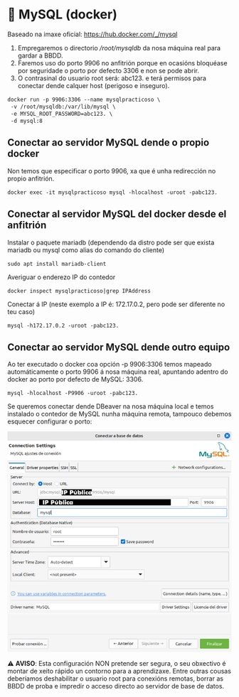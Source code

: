 # 🧾 MySQL (docker)

Baseado na imaxe oficial: <https://hub.docker.com/_/mysql>

1. Empregaremos o directorio */root/mysqldb* da nosa máquina real para gardar a BBDD.
2. Faremos uso do porto 9906 no anfitrión porque en ocasións bloquéase por seguridade o porto por defecto 3306 e non se pode abrir.
3. O contrasinal do usuario root será: abc123. e terá permisos para conectar dende calquer host (perigoso e inseguro).

~~~~
docker run -p 9906:3306 --name mysqlpracticoso \
 -v /root/mysqldb:/var/lib/mysql \
 -e MYSQL_ROOT_PASSWORD=abc123. \
 -d mysql:8
~~~~

## Conectar ao servidor MySQL dende o propio docker

Non temos que especificar o porto 9906, xa que é unha redirección no propio anfitrión.

~~~~
docker exec -it mysqlpracticoso mysql -hlocalhost -uroot -pabc123.
~~~~

## Conectar al servidor MySQL del docker desde el anfitrión

Instalar o paquete mariadb (dependendo da distro pode ser que exista mariadb ou mysql como alias do comando do cliente)

~~~~
sudo apt install mariadb-client
~~~~

Averiguar o enderezo IP do contedor

~~~~
docker inspect mysqlpracticoso|grep IPAddress
~~~~

Conectar á IP (neste exemplo a IP é: 172.17.0.2, pero pode ser diferente no teu caso)

~~~~
mysql -h172.17.0.2 -uroot -pabc123.
~~~~

## Conectar ao servidor MySQL dende outro equipo

Ao ter executado o docker coa opción -p 9906:3306 temos mapeado automáticamente o porto 9906 á nosa máquina real, apuntando adentro do docker ao porto por defecto de MySQL: 3306.

~~~~
mysql -hlocalhost -P9906 -uroot -pabc123.
~~~~

Se queremos conectar dende DBeaver na nosa máquina local e temos instalado o contedor de MySQL nunha máquina remota, tampouco debemos esquecer configurar o porto:


![Configuración DBeaver](images/mysql-server-docker/dbeaver.png "Opciones de conexión en DBeaver")

⚠️ **AVISO**: Esta configuración NON pretende ser segura, o seu obxectivo é montar de xeito rápido un contorno para a aprendizaxe. Entre outras cousas deberíamos deshabilitar o usuario root para conexións remotas, borrar as BBDD de proba e impredir o acceso directo ao servidor de base de datos.
